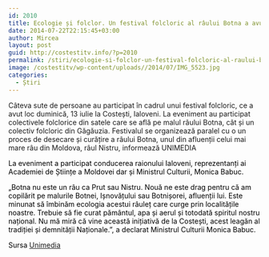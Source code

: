 ```yaml
---
id: 2010
title: Ecologie și folclor. Un festival folcloric al râului Botna a avut loc la Costești
date: 2014-07-22T22:15:45+03:00
author: Mircea
layout: post
guid: http://costestitv.info/?p=2010
permalink: /stiri/ecologie-si-folclor-un-festival-folcloric-al-raului-botna-a-avut-loc-la-costesti/
image: /costestitv/wp-content/uploads//2014/07/IMG_5523.jpg
categories:
  - Știri
---
```

Câteva sute de persoane au participat în cadrul unui festival folcloric, ce a avut loc duminică, 13 iulie la Costești, Ialoveni. La eveniment au participat colectivele folclorice din satele care se află pe malul râului Botna, cât și un colectiv folcloric din Găgăuzia. Festivalul se organizează paralel cu o un proces de desecare și curățire a râului Botna, unul din afluenții celui mai mare râu din Moldova, râul Nistru, informează UNIMEDIA<!--more-->

<p style="color: #000000;">
  La eveniment a participat conducerea raionului Ialoveni, reprezentanți ai Academiei de Științe a Moldovei dar și Ministrul Culturii, Monica Babuc.
</p>

<p style="color: #000000;">
  „Botna nu este un râu ca Prut sau Nistru. Nouă ne este drag pentru că am copilărit pe malurile Botnei, Ișnovățului sau Botnișorei, afluenții lui. Este minunat să îmbinăm ecologia acestui râuleț care curge prin localitățile noastre. Trebuie să fie curat pământul, apa și aerul și totodată spiritul nostru național. Nu mă miră că vine această inițiativă de la Costești, acest leagăn al tradiției și demnității Naționale.”, a declarat Ministrul Culturii Monica Babuc.
</p>

<p style="color: #000000;">
  Sursa <a href="http://unimedia.info">Unimedia</a>
</p>
